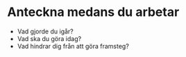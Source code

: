 # Anteckna medans du arbetar

* Vad gjorde du igår?
* Vad ska du göra idag?
* Vad hindrar dig från att göra framsteg?